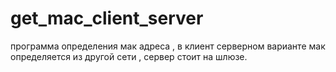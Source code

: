 # get_mac_client_server


программа определения мак адреса , в клиент серверном варианте мак определяется из другой сети , сервер стоит на шлюзе.
